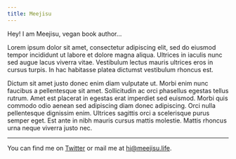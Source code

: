 ```yaml
---
title: Meejisu
---
```


Hey! I am Meejisu, vegan book author...

Lorem ipsum dolor sit amet, consectetur adipiscing elit, sed do eiusmod tempor incididunt ut labore et dolore magna aliqua. Ultrices in iaculis nunc sed augue lacus viverra vitae. Vestibulum lectus mauris ultrices eros in cursus turpis. In hac habitasse platea dictumst vestibulum rhoncus est. 

Dictum sit amet justo donec enim diam vulputate ut. Morbi enim nunc faucibus a pellentesque sit amet. Sollicitudin ac orci phasellus egestas tellus rutrum. Amet est placerat in egestas erat imperdiet sed euismod. Morbi quis commodo odio aenean sed adipiscing diam donec adipiscing. Orci nulla pellentesque dignissim enim. Ultrices sagittis orci a scelerisque purus semper eget. Est ante in nibh mauris cursus mattis molestie. Mattis rhoncus urna neque viverra justo nec.

---

You can find me on [Twitter](https://www.twitter.com/veganmeejisu) or mail me at [hi@meejisu.life](mailto:hi@meejisu.life).
